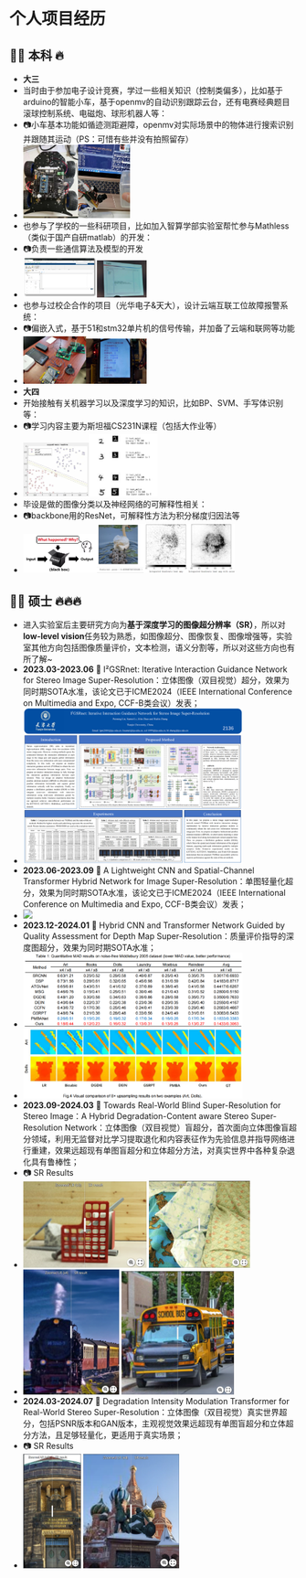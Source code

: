 # 个人项目经历
## 📢🔎 本科 🔥
- **大三**
- 当时由于参加电子设计竞赛，学过一些相关知识（控制类偏多），比如基于arduino的智能小车，基于openmv的自动识别跟踪云台，还有电赛经典题目滚球控制系统、电磁炮、球形机器人等：
- 📷小车基本功能如循迹测距避障，openmv对实际场景中的物体进行搜索识别并跟随其运动（PS：可惜有些并没有拍照留存）
- <img src="images/智能小车.jpg" width="20%"><img src="images/openmv.jpg" width="19%">
- 也参与了学校的一些科研项目，比如加入智算学部实验室帮忙参与Mathless（类似于国产自研matlab）的开发：
- 📷负责一些通信算法及模型的开发
- <img src="images/Mathless.png" width="27%"><img src="images/Mathless2.jpg" width="18%">
- 也参与过校企合作的项目（光华电子&天大），设计云端互联工位故障报警系统：
- 📷偏嵌入式，基于51和stm32单片机的信号传输，并加备了云端和联网等功能
- <img src="images/校企合作项目.jpg" width="23%"><img src="images/校企合作项目2.jpg" width="22%">
- **大四**
- 开始接触有关机器学习以及深度学习的知识，比如BP、SVM、手写体识别等：
- 📷学习内容主要为斯坦福CS231N课程（包括大作业等）
- <img src="images/SVM.jpg" width="24%"><img src="images/手写体识别.png" width="25%">
- 毕设是做的图像分类以及神经网络的可解释性相关：
- 📷backbone用的ResNet，可解释性方法为积分梯度归因法等
- <img src="images/神经网络可解释性.png" width="27%"><img src="images/毕设.png" width="50%">
## 📢🔎 硕士 🔥🔥🔥
- 进入实验室后主要研究方向为**基于深度学习的图像超分辨率（SR）**，所以对**low-level vision**任务较为熟悉，如图像超分、图像恢复、图像增强等，实验室其他方向包括图像质量评价，文本检测，语义分割等，所以对这些方向也有所了解~
- **2023.03-2023.06** 🚀 I&sup2;GSRnet: Iterative Interaction Guidance Network for Stereo Image Super-Resolution：立体图像（双目视觉）超分，效果为同时期SOTA水准，该论文已于ICME2024（IEEE International Conference on Multimedia and Expo, CCF-B类会议）发表；
- <img src="images/ICME2024poster.png" width="80%">
- **2023.06-2023.09** 🚀 A Lightweight CNN and Spatial-Channel Transformer Hybrid Network for Image Super-Resolution：单图轻量化超分，效果为同时期SOTA水准，该论文已于ICME2024（IEEE International Conference on Multimedia and Expo, CCF-B类会议）发表；
- <img src="images/ICME2024oral.png" width="80%">
- **2023.12-2024.01** 🚀 Hybrid CNN and Transformer Network Guided by Quality Assessment for Depth Map Super-Resolution：质量评价指导的深度图超分，效果为同时期SOTA水准；
- <img src="images/Depth map SR1.png" width="80%">
- <img src="images/Depth map SR2.png" width="80%">
- **2023.09-2024.03** 🚀 Towards Real-World Blind Super-Resolution for Stereo Image：A Hybrid Degradation-Content aware Stereo Super-Resolution Network：立体图像（双目视觉）盲超分，首次面向立体图像盲超分领域，利用无监督对比学习提取退化和内容表征作为先验信息并指导网络进行重建，效果远超现有单图盲超分和立体超分方法，对真实世界中各种复杂退化具有鲁棒性；
- 📷 SR Results
- [<img src="images/SR result1-1.png" width="45%">](https://imgsli.com/MjgwMDE2) [<img src="images/SR result1-2.png" width="37%">](https://imgsli.com/MjgwMDE4)
- [<img src="images/SR result1-3.png" width="35%">](https://imgsli.com/MjgwMDIy) [<img src="images/SR result1-4.png" width="41%">](https://imgsli.com/MjgwMDIz)
- **2024.03-2024.07** 🚀 Degradation Intensity Modulation Transformer for Real-World Stereo Super-Resolution：立体图像（双目视觉）真实世界超分，包括PSNR版本和GAN版本，主观视觉效果远超现有单图盲超分和立体超分方法，且足够轻量化，更适用于真实场景；
- 📷 SR Results
- [<img src="images/SR result2-1.png" width="21%">](https://imgsli.com/MjgwMDMw) [<img src="images/SR result2-2.png" width="35%">](https://imgsli.com/MjgwMDMx)
